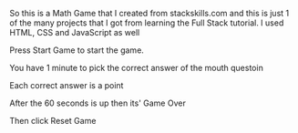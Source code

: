 So this is a Math Game that I created from stackskills.com and this is just 1 of the many projects that I got from learning the Full Stack tutorial. 
I used HTML, CSS and JavaScript as well

Press Start Game to start the game.

You have 1 minute to pick the correct answer of the mouth questoin

Each correct answer is a point

After the 60 seconds is up then its' Game Over 

Then click Reset Game
